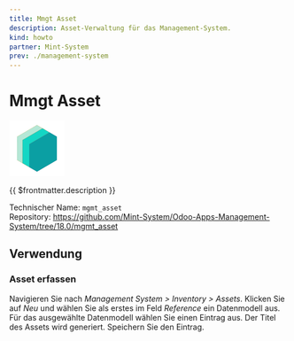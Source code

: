 ```yaml
---
title: Mmgt Asset
description: Asset-Verwaltung für das Management-System.
kind: howto
partner: Mint-System
prev: ./management-system
---
```


# Mmgt Asset
![icon_oms_box](attachments/icons_odoo_mint_system.png)

{{ $frontmatter.description }}

Technischer Name: `mgmt_asset`\
Repository: <https://github.com/Mint-System/Odoo-Apps-Management-System/tree/18.0/mgmt_asset>

## Verwendung

### Asset erfassen

Navigieren Sie nach *Management System > Inventory > Assets*. Klicken Sie auf *Neu* und wählen Sie als erstes im Feld *Reference* ein Datenmodell aus. Für das ausgewählte Datenmodell wählen Sie einen Eintrag aus. Der Titel des Assets wird generiert. Speichern Sie den Eintrag.
